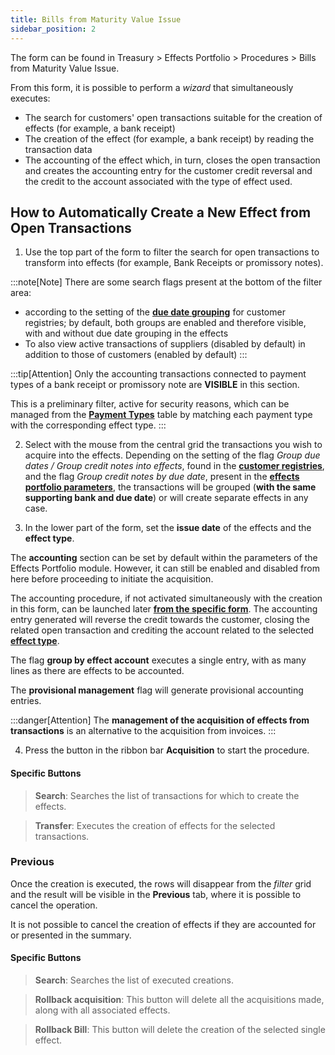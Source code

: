 ```yaml
---
title: Bills from Maturity Value Issue
sidebar_position: 2
---
```


The form can be found in Treasury > Effects Portfolio > Procedures > Bills from Maturity Value Issue.

From this form, it is possible to perform a *wizard* that simultaneously executes:

- The search for customers' open transactions suitable for the creation of effects (for example, a bank receipt)
- The creation of the effect (for example, a bank receipt) by reading the transaction data
- The accounting of the effect which, in turn, closes the open transaction and creates the accounting entry for the customer credit reversal and the credit to the account associated with the type of effect used.

## How to Automatically Create a New Effect from Open Transactions

1. Use the top part of the form to filter the search for open transactions to transform into effects (for example, Bank Receipts or promissory notes).

:::note[Note]
There are some search flags present at the bottom of the filter area:

- according to the setting of the [**due date grouping**](/docs/erp-home/registers/contacts/create-new-contact/accounting-data/customer-vendors-data/payments) for customer registries; by default, both groups are enabled and therefore visible, with and without due date grouping in the effects
- To also view active transactions of suppliers (disabled by default) in addition to those of customers (enabled by default)
:::

:::tip[Attention]
Only the accounting transactions connected to payment types of a bank receipt or promissory note are **VISIBLE** in this section.

This is a preliminary filter, active for security reasons, which can be managed from the [**Payment Types**](/docs/configurations/tables/general-settings/payment-types) table by matching each payment type with the corresponding effect type.
:::

2. Select with the mouse from the central grid the transactions you wish to acquire into the effects. Depending on the setting of the flag *Group due dates / Group credit notes into effects*, found in the [**customer registries**](/docs/erp-home/registers/contacts/create-new-contact/accounting-data/customer-vendors-data/payments), and the flag *Group credit notes by due date*, present in the [**effects portfolio parameters**](/docs/configurations/parameters/treasury/bills-portfolio-parameters), the transactions will be grouped (**with the same supporting bank and due date**) or will create separate effects in any case.

3. In the lower part of the form, set the **issue date** of the effects and the **effect type**.

The **accounting** section can be set by default within the parameters of the Effects Portfolio module. However, it can still be enabled and disabled from here before proceeding to initiate the acquisition.

The accounting procedure, if not activated simultaneously with the creation in this form, can be launched later [**from the specific form**](/docs/treasury/bills-holding/accounting/bills-accounting). The accounting entry generated will reverse the credit towards the customer, closing the related open transaction and crediting the account related to the selected [**effect type**](/docs/configurations/tables/treasury/bills-portfolio-module-tables/bills-types).

The flag **group by effect account** executes a single entry, with as many lines as there are effects to be accounted.

The **provisional management** flag will generate provisional accounting entries.

:::danger[Attention]
The **management of the acquisition of effects from transactions** is an alternative to the acquisition from invoices.
:::

4. Press the button in the ribbon bar **Acquisition** to start the procedure.

#### Specific Buttons

> **Search**: Searches the list of transactions for which to create the effects.

> **Transfer**: Executes the creation of effects for the selected transactions.

### Previous

Once the creation is executed, the rows will disappear from the *filter* grid and the result will be visible in the **Previous** tab, where it is possible to cancel the operation.

It is not possible to cancel the creation of effects if they are accounted for or presented in the summary.

#### Specific Buttons

> **Search**: Searches the list of executed creations.

> **Rollback acquisition**: This button will delete all the acquisitions made, along with all associated effects.

> **Rollback Bill**: This button will delete the creation of the selected single effect.